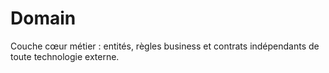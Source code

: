 # Domain
Couche cœur métier : entités, règles business et contrats indépendants de toute technologie externe.
